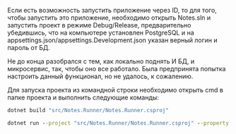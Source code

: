 Если есть возможность запустить приложение через ID, то для того, чтобы запустить это приложение, необходимо открыть Notes.sln и запустить проект в режиме Debug/Release, предварительно убедившись, что на компьютере установлен PostgreSQL и на appsettings.json/appsettings.Development.json указан верный логин и пароль от БД. 

Не до конца разобрался с тем, как локально поднять И БД, и микросервис, так, чтобы оно все работало. Была предпринята попытка настроить данный функционал, но не удалось, к сожалению.

Для запуска проекта из командной строки необходимо открыть cmd в папке проекта и выполнить следующие команды:
```cmd
dotnet build "src/Notes.Runner/Notes.Runner.csproj"
```

```cmd
dotnet run --project "src/Notes.Runner/Notes.Runner.csproj" --property:Configuration=Release
```
